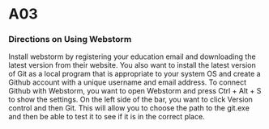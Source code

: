 # A03
### Directions on Using Webstorm
Install webstorm by registering your education email and downloading the latest version from their website. You also want to install the latest version of Git as a local program that is appropriate to your system OS and create a Github account with a unique username and email address. To connect Github with Webstorm, you want to open Webstorm and press Ctrl + Alt + S to show the settings. On the left side of the bar, you want to click Version control and then Git. This will allow you to choose the path to the git.exe and then be able to test it to see if it is in the correct place. 

